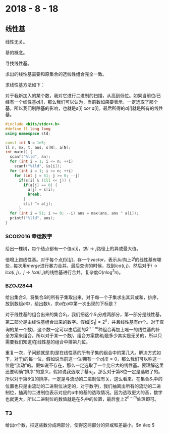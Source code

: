 
# 2018 - 8 - 18

##  线性基

线性无关。

基的概念。

寻找线性基。

求出的线性基需要和原集合的选线性组合完全一致。

求线性基方法如下：

对于我新加入的某个数，我对它进行二进制的扫描，从高到低位。如果当前位$i$已经有一个线性基$a[i]$，那么我们可以认为，当前数如果要表示，一定选取了那个基，所以我们剔除基的影响，也就是$s[i] \ xor \ a[i]$。最后所得的$a[i]$就是所有的线性基。

```cpp
#include <bits/stdc++.h>
#define ll long long
using namespace std;

const int N = 1e5;
ll n, mx, t, ans, s[N], a[N];
int main() {
  scanf("%lld", &n);
  for (int i = 1; i <= n; ++i) 
    scanf("%lld", &s[i]);
  for (int i = 1; i <= n; ++i)
    for (int j = 51; j >= 0; --j)
      if(s[i] & (1ll << j)) {
        if(a[j] == 0) {
          a[j] = s[i];
          break;
        }
        s[i] ^= a[j];
      }
  for (int i = 51; i >= 0; --i) ans = max(ans, ans ^ a[i]);
  printf("%lld", ans);
}
```



### SCOI2016 幸运数字

给出一棵树，每个结点都有一个值$a[i]$，求$i \rightarrow j$路径上的异或最大值。

倍增上跑线性基。对于每个点$f[i][j]$，存一个$vector$，表示从$i$向上$2^j$的线性基有哪些...每次用$merge$进行暴力合并。最后查询的时候，找到$lca(i, j)$，然后对于$i \rightarrow lca(i, j)$，$j \rightarrow lca(i, j)$的线性基进行合并。复杂度$O(n\log^3{n})$。

### BZOJ2844

给出集合$S$，将集合$S$的所有子集取出来，对于每一个子集求出其异或和，排序，放到数组$a$中，给出数$k$，求$a$在$a$中第一次出现的下标是？

对于线性基的组合出来的集合$S_1$，我们把这个$S_1$分成两部分，第一部分是线性基，第二部分是由线性基组合出来的数字。假如$|S_1| = 2^n$，并且线性基有$m$个。对于查询的某一个数$j$，这个数一定可以由后面的$2^{n - m}$种组合再加上唯一的线性基的补全方案来组合。所以对于某一个数$j$，组合方案数和$j$是多少其实是无关的，所以只需要我们知道$j$在线性基的组合中排第几位。

重复一次，子问题就是求$j$是在线性基的所有子集的组合中的第几大。解决方式如下，对于$j$的每一位，假如说当前这一位$i$拥有一个$a[i] != 0$，那么我们可以称这一位是“流动”的。假如说不存在，那么一定选取了一个比它大的线性基。要理解这里还要明确“排序”的意义，假如说我选取了基$a_8$，那么对于第$8$位一定是选取了的。所以对于第$8$位的排序，一定是与流动的二进制位有关，这么看来，在集合$S_1$中的位置也只是由流动的二进制位决定的，对于数字$j$，我们抽离出所有的流动的二进制位，抽离的二进制位表示对应的$a$中的基的选取情况。因为选取更大的基，数字也就更大，所以二进制位的数值就是在$S_1$中的位置，最后套上$2^{n - m}$处理即可。

### T3

给出$n$个数，把这些数分成两部分，使得这两部分的异或和差最小。$n \leq $